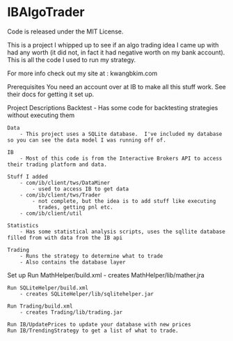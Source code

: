 IBAlgoTrader
===========

Code is released under the MIT License.

This is a project I whipped up to see if an algo trading idea I came up
with had any worth (it did not, in fact it had negative worth on my bank
account).  This is all the code I used to run my strategy.

For more info check out my site at : kwangbkim.com

Prerequisites
You need an account over at IB to make all this stuff work.  See their docs for getting it set up.

Project Descriptions
	Backtest
		- Has some code for backtesting strategies without executing them
	
	Data
		- This project uses a SQLite database.  I've included my database so you can see the data model I was running off of.

	IB
		- Most of this code is from the Interactive Brokers API to access their trading platform and data.

	Stuff I added
		- com/ib/client/tws/DataMiner
			- used to access IB to get data
		- com/ib/client/tws/Trader
			- not complete, but the idea is to add stuff like executing 
			  trades, getting pnl etc.
		- com/ib/client/util 

	Statistics
		- Has some statistical analysis scripts, uses the sqllite database filled from with data from the IB api
	
	Trading
		- Runs the strategy to determine what to trade
		- Also contains the database layer  

Set up
	Run MathHelper/build.xml 
		- creates MathHelper/lib/mather.jra
	
	Run SQLiteHelper/build.xml
		- creates SQLiteHelper/lib/sqlitehelper.jar
	
	Run Trading/build.xml
		- creates Trading/lib/trading.jar

	Run IB/UpdatePrices to update your database with new prices
	Run IB/TrendingStrategy to get a list of what to trade.